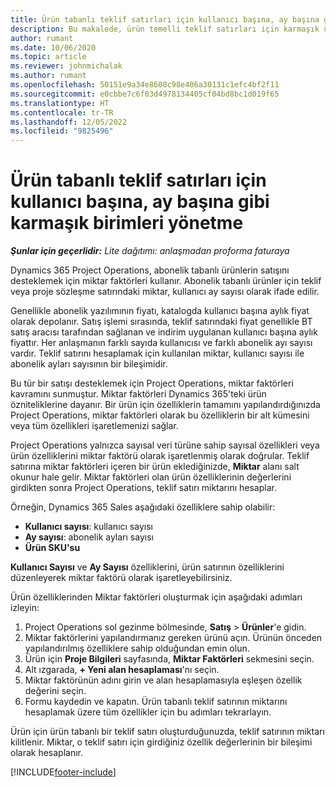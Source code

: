 ```yaml
---
title: Ürün tabanlı teklif satırları için kullanıcı başına, ay başına gibi karmaşık birimleri yönetme
description: Bu makalede, ürün temelli teklif satırları için karmaşık üniteleri yönetme hakkında bilgiler yer alır.
author: rumant
ms.date: 10/06/2020
ms.topic: article
ms.reviewer: johnmichalak
ms.author: rumant
ms.openlocfilehash: 50151e9a34e8608c98e406a30131c1efc4bf2f11
ms.sourcegitcommit: e0cbbe7c6f03d4978134405cf04bd8bc1d019f65
ms.translationtype: HT
ms.contentlocale: tr-TR
ms.lasthandoff: 12/05/2022
ms.locfileid: "9825496"
---
```

# <a name="managing-complex-units-such-as-per-user-per-month-for-product-based-quote-lines"></a>Ürün tabanlı teklif satırları için kullanıcı başına, ay başına gibi karmaşık birimleri yönetme

_**Şunlar için geçerlidir:** Lite dağıtımı: anlaşmadan proforma faturaya_

Dynamics 365 Project Operations, abonelik tabanlı ürünlerin satışını desteklemek için miktar faktörleri kullanır. Abonelik tabanlı ürünler için teklif veya proje sözleşme satırındaki miktar, kullanıcı ay sayısı olarak ifade edilir.

Genellikle abonelik yazılımının fiyatı, katalogda kullanıcı başına aylık fiyat olarak depolanır. Satış işlemi sırasında, teklif satırındaki fiyat genellikle BT satış aracısı tarafından sağlanan ve indirim uygulanan kullanıcı başına aylık fiyattır. Her anlaşmanın farklı sayıda kullanıcısı ve farklı abonelik ayı sayısı vardır. Teklif satırını hesaplamak için kullanılan miktar, kullanıcı sayısı ile abonelik ayları sayısının bir bileşimidir.

Bu tür bir satışı desteklemek için Project Operations, miktar faktörleri kavramını sunmuştur. Miktar faktörleri Dynamics 365'teki ürün özniteliklerine dayanır. Bir ürün için özelliklerin tamamını yapılandırdığınızda Project Operations, miktar faktörleri olarak bu özelliklerin bir alt kümesini veya tüm özellikleri işaretlemenizi sağlar.

Project Operations yalnızca sayısal veri türüne sahip sayısal özellikleri veya ürün özelliklerini miktar faktörü olarak işaretlenmiş olarak doğrular. Teklif satırına miktar faktörleri içeren bir ürün eklediğinizde, **Miktar** alanı salt okunur hale gelir. Miktar faktörleri olan ürün özelliklerinin değerlerini girdikten sonra Project Operations, teklif satırı miktarını hesaplar.

Örneğin, Dynamics 365 Sales aşağıdaki özelliklere sahip olabilir:

- **Kullanıcı sayısı**: kullanıcı sayısı
- **Ay sayısı**: abonelik ayları sayısı
- **Ürün SKU'su**

**Kullanıcı Sayısı** ve **Ay Sayısı** özelliklerini, ürün satırının özelliklerini düzenleyerek miktar faktörü olarak işaretleyebilirsiniz.

Ürün özelliklerinden Miktar faktörleri oluşturmak için aşağıdaki adımları izleyin:

1. Project Operations sol gezinme bölmesinde, **Satış** > **Ürünler**'e gidin.
2. Miktar faktörlerini yapılandırmanız gereken ürünü açın. Ürünün önceden yapılandırılmış özelliklere sahip olduğundan emin olun.
3. Ürün için **Proje Bilgileri** sayfasında, **Miktar Faktörleri** sekmesini seçin.
4. Alt ızgarada, **+ Yeni alan hesaplaması**'nı seçin.
5. Miktar faktörünün adını girin ve alan hesaplamasıyla eşleşen özellik değerini seçin.
6. Formu kaydedin ve kapatın. Ürün tabanlı teklif satırının miktarını hesaplamak üzere tüm özellikler için bu adımları tekrarlayın.

Ürün için ürün tabanlı bir teklif satırı oluşturduğunuzda, teklif satırının miktarı kilitlenir. Miktar, o teklif satırı için girdiğiniz özellik değerlerinin bir bileşimi olarak hesaplanır.


[!INCLUDE[footer-include](../../includes/footer-banner.md)]
